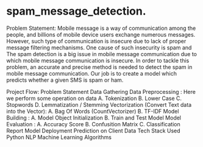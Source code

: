# spam_message_detection.
Problem Statement:
Mobile message is a way of communication among the people, and billions of mobile device users exchange numerous messages. However, such type of communication is insecure due to lack of proper message filtering mechanisms. One cause of such insecurity is spam and The spam detection is a big issue in mobile message communication due to which mobile message communication is insecure. In order to tackle this problem, an accurate and precise method is needed to detect the spam in mobile message communication. Our job is to create a model which predicts whether a given SMS is spam or ham.

Project Flow:
Problem Statement
Data Gathering
Data Preprocessing : Here we perform some operation on data A. Tokenization B. Lower Case C. Stopwords D. Lemmatization / Stemming
Vectorization (Convert Text data into the Vector): A. Bag Of Words (CountVectorizer) B. TF-IDF
Model Building : A. Model Object Initialization B. Train and Test Model
Model Evaluation : A. Accuracy Score B. Confusition Matrix C. Classification Report
Model Deployment
Prediction on Client Data
Tech Stack Used
Python
NLP
Machine Learning Algorithms

